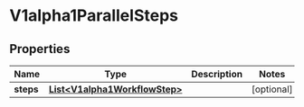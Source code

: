 

# V1alpha1ParallelSteps

## Properties

Name | Type | Description | Notes
------------ | ------------- | ------------- | -------------
**steps** | [**List&lt;V1alpha1WorkflowStep&gt;**](V1alpha1WorkflowStep.md) |  |  [optional]



